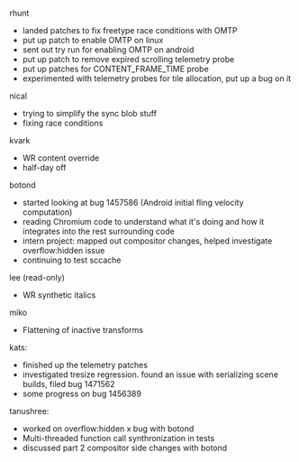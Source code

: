 rhunt
 * landed patches to fix freetype race conditions with OMTP
 * put up patch to enable OMTP on linux
 * sent out try run for enabling OMTP on android
 * put up patch to remove expired scrolling telemetry probe
 * put up patches for CONTENT_FRAME_TIME probe
 * experimented with telemetry probes for tile allocation, put up a bug on it

nical
 * trying to simplify the sync blob stuff
 * fixing race conditions

kvark
 * WR content override
 * half-day off

botond
 * started looking at bug 1457586 (Android initial fling velocity computation) 
  * reading Chromium code to understand what it's doing and how it integrates into the rest surrounding code 
 * intern project: mapped out compositor changes, helped investigate overflow:hidden issue 
 * continuing to test sccache

lee (read-only)
 * WR synthetic italics

miko
 * Flattening of inactive transforms

kats:
 * finished up the telemetry patches
 * investigated tresize regression. found an issue with serializing scene builds, filed bug 1471562
 * some progress on bug 1456389

tanushree:
 * worked on overflow:hidden x bug with botond
  * Multi-threaded function call synthronization in tests 
 * discussed part 2 compositor side changes with botond 
